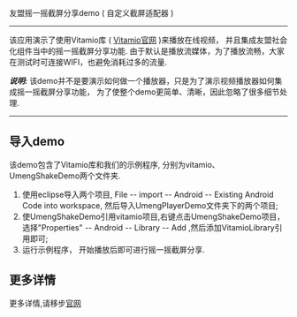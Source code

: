 
友盟摇一摇截屏分享demo ( 自定义截屏适配器 )

----------------

   该应用演示了使用Vitamio库 ( [Vitamio官网](http://www.vitamio.org/) )来播放在线视频， 并且集成友盟社会化组件当中的摇一摇截屏分享功能.
由于默认是播放流媒体，为了播放流畅，大家在测试时可连接WIFI，也避免消耗过多的流量. 

***说明:***
   该demo并不是要演示如何做一个播放器，只是为了演示视频播放器如何集成摇一摇截屏分享功能，
为了使整个demo更简单、清晰，因此忽略了很多细节处理.


----------------    
      

导入demo
------------
该demo包含了Vitamio库和我们的示例程序, 分别为vitamio、UmengShakeDemo两个文件夹.

1. 使用eclipse导入两个项目, File -- import -- Android -- Existing Android Code into workspace, 然后导入UmengPlayerDemo文件夹下的两个项目;
2. 使UmengShakeDemo引用vitamio项目,右键点击UmengShakeDemo项目， 选择"Properties" -- Android -- Library -- Add ,然后添加VitamioLibrary引用即可;
3. 运行示例程序， 开始播放后即可进行摇一摇截屏分享.


更多详情
-------

更多详情,请移步[官网](http://www.umeng.com/component_social)



